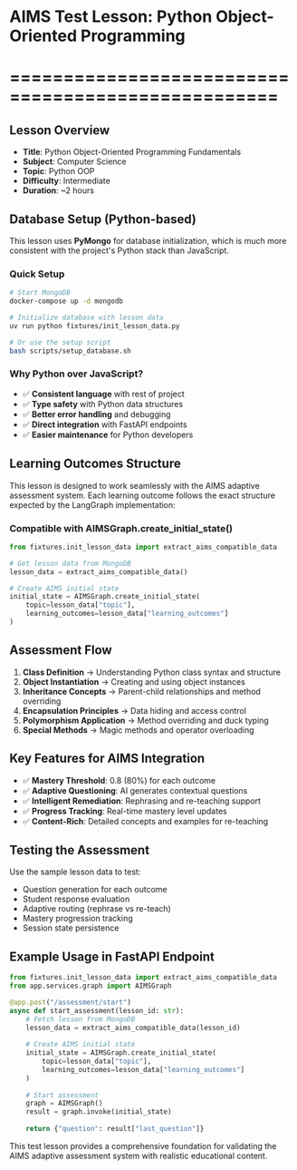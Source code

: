 # AIMS Test Lesson: Python Object-Oriented Programming
# ===================================================

## Lesson Overview
- **Title**: Python Object-Oriented Programming Fundamentals
- **Subject**: Computer Science  
- **Topic**: Python OOP
- **Difficulty**: Intermediate
- **Duration**: ~2 hours

## Database Setup (Python-based)

This lesson uses **PyMongo** for database initialization, which is much more consistent with the project's Python stack than JavaScript.

### Quick Setup
```bash
# Start MongoDB
docker-compose up -d mongodb

# Initialize database with lesson data
uv run python fixtures/init_lesson_data.py

# Or use the setup script
bash scripts/setup_database.sh
```

### Why Python over JavaScript?
- ✅ **Consistent language** with rest of project
- ✅ **Type safety** with Python data structures  
- ✅ **Better error handling** and debugging
- ✅ **Direct integration** with FastAPI endpoints
- ✅ **Easier maintenance** for Python developers

## Learning Outcomes Structure
This lesson is designed to work seamlessly with the AIMS adaptive assessment system. Each learning outcome follows the exact structure expected by the LangGraph implementation:

### Compatible with AIMSGraph.create_initial_state()
```python
from fixtures.init_lesson_data import extract_aims_compatible_data

# Get lesson data from MongoDB
lesson_data = extract_aims_compatible_data()

# Create AIMS initial state
initial_state = AIMSGraph.create_initial_state(
    topic=lesson_data["topic"],
    learning_outcomes=lesson_data["learning_outcomes"]
)
```

## Assessment Flow
1. **Class Definition** → Understanding Python class syntax and structure
2. **Object Instantiation** → Creating and using object instances  
3. **Inheritance Concepts** → Parent-child relationships and method overriding
4. **Encapsulation Principles** → Data hiding and access control
5. **Polymorphism Application** → Method overriding and duck typing
6. **Special Methods** → Magic methods and operator overloading

## Key Features for AIMS Integration
- ✅ **Mastery Threshold**: 0.8 (80%) for each outcome
- ✅ **Adaptive Questioning**: AI generates contextual questions
- ✅ **Intelligent Remediation**: Rephrasing and re-teaching support
- ✅ **Progress Tracking**: Real-time mastery level updates
- ✅ **Content-Rich**: Detailed concepts and examples for re-teaching

## Testing the Assessment
Use the sample lesson data to test:
- Question generation for each outcome
- Student response evaluation  
- Adaptive routing (rephrase vs re-teach)
- Mastery progression tracking
- Session state persistence

## Example Usage in FastAPI Endpoint
```python
from fixtures.init_lesson_data import extract_aims_compatible_data
from app.services.graph import AIMSGraph

@app.post("/assessment/start")
async def start_assessment(lesson_id: str):
    # Fetch lesson from MongoDB
    lesson_data = extract_aims_compatible_data(lesson_id)
    
    # Create AIMS initial state
    initial_state = AIMSGraph.create_initial_state(
        topic=lesson_data["topic"],
        learning_outcomes=lesson_data["learning_outcomes"]
    )
    
    # Start assessment
    graph = AIMSGraph()
    result = graph.invoke(initial_state)
    
    return {"question": result["last_question"]}
```

This test lesson provides a comprehensive foundation for validating the AIMS adaptive assessment system with realistic educational content.
